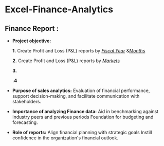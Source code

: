 # Excel-Finance-Analytics
## Finance Report :

- **Project objective:** 

    **1.** Create Profit and Loss (P&L) reports by _[Fiscal Year]()_ &_[Months]()_ 

   **2.** Create Profit and Loss (P&L) reports by _[Markets]()_

   **3.**

   **.4** 

- **Purpose of sales analytics:** Evaluation of financial performance, support decision-making, and facilitate communication with stakeholders.

- **Importance of analyzing Finance data:** Aid in benchmarking against industry peers and previous periods Foundation for budgeting and forecasting.

- **Role of reports:** Align financial planning with strategic goals Instill confidence in the organization's financial outlook.
